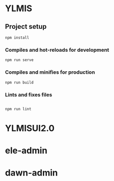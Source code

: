 # YLMIS

## Project setup

```
npm install
```

### Compiles and hot-reloads for development

```
npm run serve
```

### Compiles and minifies for production

```
npm run build
```

### Lints and fixes files

```

npm run lint

```

# YLMISUI2.0
# ele-admin
# dawn-admin
